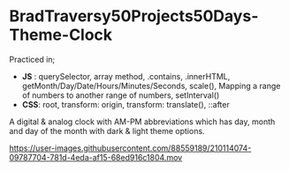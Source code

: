 # BradTraversy50Projects50Days-Theme-Clock
Practiced in;
   *  __JS__ : querySelector, array method, .contains, .innerHTML, getMonth/Day/Date/Hours/Minutes/Seconds, scale(), Mapping a range of numbers to another range of numbers, setInterval() 
   *  __CSS__: root, transform: origin, transform: translate(), ::after
   
   A digital & analog clock with AM-PM abbreviations which has day, month and day of the month with dark & light theme options.


https://user-images.githubusercontent.com/88559189/210114074-09787704-781d-4eda-af15-68ed916c1804.mov


